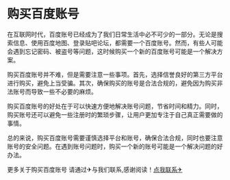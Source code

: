 # 购买百度账号

在互联网时代，百度账号已经成为了我们日常生活中必不可少的一部分。无论是搜索信息、使用百度地图、登录贴吧论坛，都需要一个百度账号。然而，有些人可能会遇到忘记密码、被盗号等问题，这时候购买一个新的百度账号可能是一个解决方案。

购买百度账号并不难，但是需要注意一些事项。首先，选择信誉良好的第三方平台进行购买，避免上当受骗。其次，确保购买的账号是合法合规的，避免因为购买非法账号而导致一些不必要的麻烦。

购买百度账号的好处在于可以快速方便地解决账号问题，节省时间和精力。同时，购买账号还可以避免一些注册时的繁琐步骤，让用户更加专注于自己真正需要做的事情。

总的来说，购买百度账号需要谨慎选择平台和账号，确保合法合规，同时也要注意账号的安全问题。在遇到账号问题时，购买一个新的账号可能是一个解决问题的好办法。

更多关于购买百度账号 请通过✈与我们联系,感谢阅读！[点我联系✈](https://cn.G208.com)
